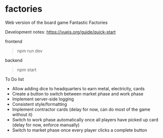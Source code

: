 # factories
Web version of the board game Fantastic Factories

Development notes:
https://vuejs.org/guide/quick-start

frontend
> npm run dev

backend
> npm start


To Do list
- Allow adding dice to headquarters to earn metal, electricity, cards
- Create a button to switch between market phase and work phase
- Implement server-side logging
- Consistent style/formatting
- Implement contractor cards (delay for now, can do most of the game without it)
- Switch to work phase automatically once all players have picked up card (delay for now, enforce manually)
- Switch to market phase once every player clicks a complete button
